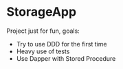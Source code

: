 # StorageApp
Project just for fun, goals:
- Try to use DDD for the first time
- Heavy use of tests
- Use Dapper with Stored Procedure 
